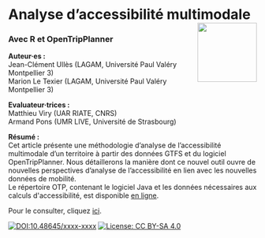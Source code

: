 # Analyse d’accessibilité multimodale [<img src="https://rzine.fr/img/Rzine_logo.png"  align="right" width="120"/>](https://rzine.fr/)
### Avec R et OpenTripPlanner
**Auteur·es :**   
Jean-Clément Ullès (LAGAM, Université Paul Valéry Montpellier 3)   
Marion Le Texier (LAGAM, Université Paul Valéry Montpellier 3)  

**Evaluateur·trices :**    
Matthieu Viry (UAR RIATE, CNRS)  
Armand Pons (UMR LIVE, Université de Strasbourg)  

**Résumé :**      
Cet article présente une méthodologie d’analyse de l’accessibilité multimodale d’un territoire à partir des données GTFS et du logiciel OpenTripPlanner. Nous détaillerons la manière dont ce nouvel outil ouvre de nouvelles perspectives d’analyse de l’accessibilité en lien avec les nouvelles données de mobilité.  
Le répertoire OTP, contenant le logiciel Java et les données nécessaires aux calculs d'accessibilité, est disponible [en ligne](https://zenodo.org/records/10793738).


Pour le consulter, cliquez [ici](https://rzine-reviews.github.io/OTP_RZINE/).


[![DOI:10.48645/xxxx-xxxx](https://zenodo.org/badge/DOI/10.48645/xxxx-xxxx.svg)](https://doi.org/10.48645/xxxx-xxxx)
[![License: CC BY-SA 4.0](https://img.shields.io/badge/License-CC%20BY--SA%204.0-lightgrey.svg)](http://creativecommons.org/licenses/by-sa/4.0/)
